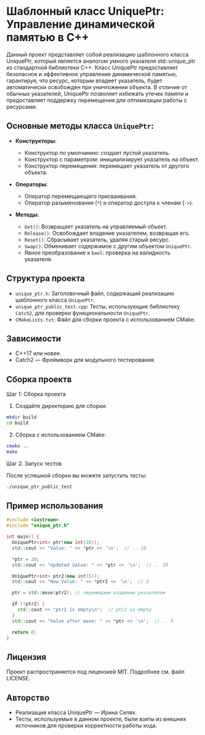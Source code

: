 # Шаблонный класс UniquePtr: Управление динамической памятью в C++

Данный проект представляет собой реализацию шаблонного класса UniquePtr, который является аналогом умного указателя std::unique_ptr из стандартной библиотеки C++. Класс UniquePtr предоставляет безопасное и эффективное управление динамической памятью, гарантируя, что ресурс, которым владеет указатель, будет автоматически освобожден при уничтожении объекта. В отличие от обычных указателей, UniquePtr позволяет избежать утечек памяти и предоставляет поддержку перемещения для оптимизации работы с ресурсами.

## Основные методы класса `UniquePtr`:
- **Конструкторы**:
  - Конструктор по умолчанию: создает пустой указатель.
  - Конструктор с параметром: инициализирует указатель на объект.
  - Конструктор перемещения: перемещает указатель от другого объекта.

- **Операторы**:
  - Оператор перемещающего присваивания.
  - Оператор разыменования (`*`) и оператор доступа к членам (`->`).

- **Методы**:
  - `Get()`: Возвращает указатель на управляемый объект.
  - `Release()`: Освобождает владение указателем, возвращая его.
  - `Reset()`: Сбрасывает указатель, удаляя старый ресурс.
  - `Swap()`: Обменивает содержимое с другим объектом `UniquePtr`.
  - Явное преобразование к `bool`: проверка на валидность указателя.
 
## Структура проекта
- `unique_ptr.h`: Заголовочный файл, содержащий реализацию шаблонного класса `UniquePtr`.
- `unique_ptr_public_test.cpp`: Тесты, использующие библиотеку `Catch2`, для проверки функциональности `UniquePtr`.
- `CMakeLists.txt`: Файл для сборки проекта с использованием CMake.

## Зависимости
- C++17 или новее.
- Catch2 — Фреймворк для модульного тестирования.

## Сборка проектв
Шаг 1: Сборка проекта
1. Создайте директорию для сборки:
```bash
mkdir build
cd build
```
2. Сборка с использованием CMake:
```bash
cmake ..
make
```
Шаг 2: Запуск тестов

После успешной сборки вы можете запустить тесты:
```bash
./unique_ptr_public_test
```

## Пример использования
```cpp
#include <iostream>
#include "unique_ptr.h"

int main() {
  UniquePtr<int> ptr(new int(10));
  std::cout << "Value: " << *ptr << '\n';  // .. 10

  *ptr = 20;
  std::cout << "Updated Value: " << *ptr << '\n';  // .. 20

  UniquePtr<int> ptr2(new int(5));
  std::cout << "New Value: " << *ptr2 << '\n';  // 5

  ptr = std::move(ptr2); // перемещаем владение указателем 

  if (!ptr2) {
    std::cout << "ptr2 is empty\n";  // ptr2 is empty
  }
  std::cout << "Value after move: " << *ptr << '\n';  // .. 5

  return 0;
}

```
## Лицензия
Проект распространяется под лицензией MIT. Подробнее см. файл LICENSE.

## Авторство
+ Реализация класса UniquePtr — Ирина Селях.
+ Тесты, используемые в данном проекте, были взяты из внешних источников для проверки корректности работы кода.
